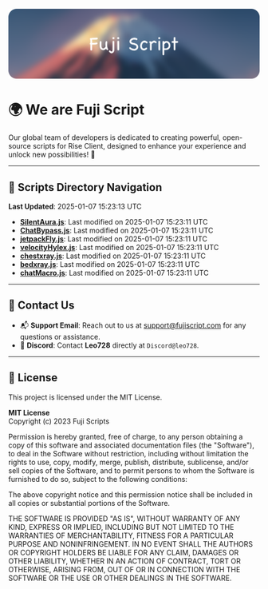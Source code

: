 ![Banner](.github/b.webp)

# 🌍 **We are Fuji Script**

Our global team of developers is dedicated to creating powerful, open-source scripts for Rise Client, designed to enhance your experience and unlock new possibilities! 🌟

---
<!-- SCRIPTS_NAVIGATION_START -->
## 📂 **Scripts Directory Navigation**

**Last Updated**: 2025-01-07 15:23:13 UTC

- **[SilentAura.js](scripts/SilentAura.js)**: Last modified on 2025-01-07 15:23:11 UTC
- **[ChatBypass.js](scripts/ChatBypass.js)**: Last modified on 2025-01-07 15:23:11 UTC
- **[jetpackFly.js](scripts/jetpackFly.js)**: Last modified on 2025-01-07 15:23:11 UTC
- **[velocityHylex.js](scripts/velocityHylex.js)**: Last modified on 2025-01-07 15:23:11 UTC
- **[chestxray.js](scripts/chestxray.js)**: Last modified on 2025-01-07 15:23:11 UTC
- **[bedxray.js](scripts/bedxray.js)**: Last modified on 2025-01-07 15:23:11 UTC
- **[chatMacro.js](scripts/chatMacro.js)**: Last modified on 2025-01-07 15:23:11 UTC

<!-- SCRIPTS_NAVIGATION_END -->

---

## 💬 **Contact Us**  
- 📬 **Support Email**: Reach out to us at [support@fujiscript.com](mailto:support@fujiscript.com) for any questions or assistance.  
- 💬 **Discord**: Contact **Leo728** directly at `Discord@leo728`.

---

## 📜 **License**

This project is licensed under the MIT License.  

**MIT License**  
Copyright (c) 2023 Fuji Scripts  

Permission is hereby granted, free of charge, to any person obtaining a copy of this software and associated documentation files (the "Software"), to deal in the Software without restriction, including without limitation the rights to use, copy, modify, merge, publish, distribute, sublicense, and/or sell copies of the Software, and to permit persons to whom the Software is furnished to do so, subject to the following conditions:  

The above copyright notice and this permission notice shall be included in all copies or substantial portions of the Software.  

THE SOFTWARE IS PROVIDED "AS IS", WITHOUT WARRANTY OF ANY KIND, EXPRESS OR IMPLIED, INCLUDING BUT NOT LIMITED TO THE WARRANTIES OF MERCHANTABILITY, FITNESS FOR A PARTICULAR PURPOSE AND NONINFRINGEMENT. IN NO EVENT SHALL THE AUTHORS OR COPYRIGHT HOLDERS BE LIABLE FOR ANY CLAIM, DAMAGES OR OTHER LIABILITY, WHETHER IN AN ACTION OF CONTRACT, TORT OR OTHERWISE, ARISING FROM, OUT OF OR IN CONNECTION WITH THE SOFTWARE OR THE USE OR OTHER DEALINGS IN THE SOFTWARE.  
